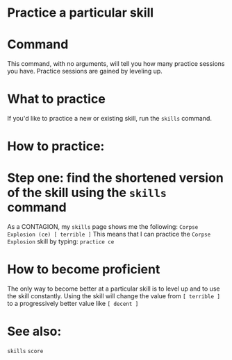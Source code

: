 # Practice a particular skill

# Command
This command, with no arguments, will tell you how many practice sessions you have. Practice sessions are gained by leveling up. 

# What to practice
If you'd like to practice a new or existing skill, run the `skills` command.

# How to practice:
# Step one: find the shortened version of the skill using the `skills`  command
As a CONTAGION, my `skills` page shows me the following:
`Corpse Explosion (ce) [ terrible ]`
This means that I can practice the `Corpse Explosion` skill by typing:
`practice ce`

# How to become proficient
The only way to become better at a particular skill is to level up and to use the skill constantly. Using the skill will change the value from `[ terrible ]` to a progressively better value like `[ decent ]`

# See also:
`skills`
`score`
